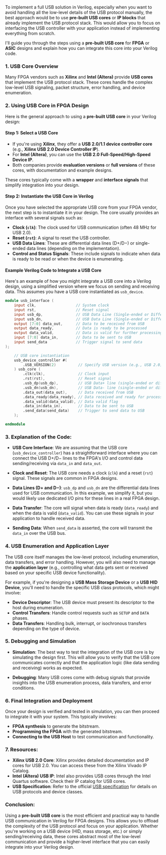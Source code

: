 To implement a full USB solution in Verilog, especially when you want to avoid handling all the low-level details of the USB protocol manually, the best approach would be to use **pre-built USB cores** or **IP blocks** that already implement the USB protocol stack. This would allow you to focus on interfacing the USB controller with your application instead of implementing everything from scratch.

I'll guide you through the steps using a **pre-built USB core** for **FPGA** or **ASIC** designs and explain how you can integrate this core into your Verilog code.

### 1. **USB Core Overview**

Many FPGA vendors such as **Xilinx** and **Intel (Altera)** provide **USB cores** that implement the USB protocol stack. These cores handle the complex low-level USB signaling, packet structure, error handling, and device enumeration.

### 2. **Using USB Core in FPGA Design**

Here is the general approach to using a **pre-built USB core** in your Verilog design:

#### Step 1: **Select a USB Core**

- If you're using **Xilinx**, they offer a **USB 2.0/1.1 device controller core** (e.g., **Xilinx USB 2.0 Device Controller IP**).
- For **Intel (Altera)**, you can use the **USB 2.0 Full-Speed/High-Speed Device IP**.
- Both companies provide **evaluation versions** or **full versions** of these cores, with documentation and example designs.

These cores typically come with a **wrapper** and **interface signals** that simplify integration into your design.

#### Step 2: **Instantiate the USB Core in Verilog**

Once you have selected the appropriate USB core from your FPGA vendor, the next step is to instantiate it in your design. The core usually provides an interface with several signals such as:

- **Clock (`clk`)**: The clock used for USB communication (often 48 MHz for USB 2.0).
- **Reset (`rst`)**: A signal to reset the USB controller.
- **USB Data Lines**: These are differential data lines (D+/D−) or single-ended data lines (depending on the implementation).
- **Control and Status Signals**: These include signals to indicate when data is ready to be read or when the device is enumerating.

#### Example Verilog Code to Integrate a USB Core

Here's an example of how you might integrate a USB core into a Verilog design, using a simplified version where we focus on sending and receiving data. This assumes you have a USB core instantiated as `usb_device`.

```verilog
module usb_interface (
    input clk,                  // System clock
    input rst,                  // Reset signal
    input usb_dp,               // USB Data Line (Single-ended or Differential)
    input usb_dn,               // USB Data Line (Single-ended or Differential)
    output [7:0] data_out,      // Data to be received from USB
    output data_ready,          // Data is ready to be processed
    output data_valid,          // Data is valid for further processing
    input [7:0] data_in,        // Data to be sent to USB
    input send_data             // Trigger signal to send data
);

    // USB core instantiation
    usb_device_controller #(
        .USB_VERSION(2)          // Specify USB version (e.g., USB 2.0)
    ) usb_core (
        .clk(clk),               // Clock input
        .rst(rst),               // Reset signal
        .usb_dp(usb_dp),         // USB Data+ line (single-ended or differential)
        .usb_dn(usb_dn),         // USB Data- line (single-ended or differential)
        .data_out(data_out),     // Data received from USB
        .data_ready(data_ready), // Data received and ready for processing
        .data_valid(data_valid), // Data valid flag
        .data_in(data_in),       // Data to be sent to USB
        .send_data(send_data)    // Trigger to send data to USB
    );

endmodule
```

### 3. **Explanation of the Code:**

- **USB Core Interface**: We are assuming that the USB core (`usb_device_controller`) has a straightforward interface where you can connect the USB D+/D− lines to the FPGA's I/O and control data sending/receiving via `data_in` and `data_out`.
  
- **Clock and Reset**: The USB core needs a clock (`clk`) and a reset (`rst`) signal. These signals are common in FPGA designs.

- **Data Lines (D+ and D−)**: `usb_dp` and `usb_dn` are the differential data lines used for USB communication. In this example, we simplify it, but you would likely use dedicated I/O pins for these lines in a real FPGA design.

- **Data Transfer**: The core will signal when data is ready (`data_ready`) and when the data is valid (`data_valid`). You can use these signals in your application to handle received data.

- **Sending Data**: When `send_data` is asserted, the core will transmit the `data_in` over the USB bus.

### 4. **USB Enumeration and Application Layer**

The USB core itself manages the low-level protocol, including enumeration, data transfers, and error handling. However, you will also need to manage the **application layer** (e.g., controlling what data gets sent or received based on your specific USB device functionality).

For example, if you're designing a **USB Mass Storage Device** or a **USB HID Device**, you'll need to handle the specific USB class protocols, which might involve:

- **Device Descriptor**: The USB device must present its descriptor to the host during enumeration.
- **Control Transfers**: Handle control requests such as `SETUP` and `DATA` phases.
- **Data Transfers**: Handling bulk, interrupt, or isochronous transfers depending on the type of device.

### 5. **Debugging and Simulation**

- **Simulation**: The best way to test the integration of the USB core is by simulating the design first. This will allow you to verify that the USB core communicates correctly and that the application logic (like data sending and receiving) works as expected.

- **Debugging**: Many USB cores come with debug signals that provide insights into the USB enumeration process, data transfers, and error conditions.

### 6. **Final Integration and Deployment**

Once your design is verified and tested in simulation, you can then proceed to integrate it with your system. This typically involves:
- **FPGA synthesis** to generate the bitstream.
- **Programming the FPGA** with the generated bitstream.
- **Connecting to the USB Host** to test communication and functionality.

### 7. **Resources:**

- **Xilinx USB 2.0 Core**: Xilinx provides detailed documentation and IP cores for USB 2.0. You can access these from the Xilinx Vivado IP Catalog.
- **Intel (Altera) USB IP**: Intel also provides USB cores through the Intel Quartus software. Check their IP catalog for USB cores.
- **USB Specification**: Refer to the official [USB specification](https://www.usb.org/document-library/usb-20-specification) for details on USB protocols and device classes.

### Conclusion:

Using a **pre-built USB core** is the most efficient and practical way to handle USB communication in Verilog for FPGA designs. This allows you to offload the complexity of the USB protocol and focus on your application. Whether you're working on a USB device (HID, mass storage, etc.) or simply sending/receiving data, these cores abstract most of the low-level communication and provide a higher-level interface that you can easily integrate into your Verilog design.

